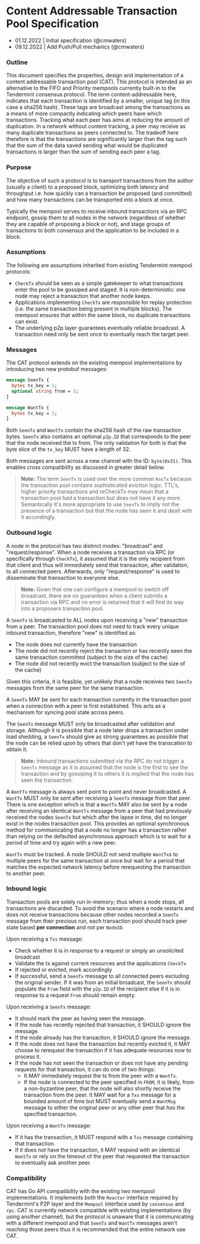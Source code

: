 # Content Addressable Transaction Pool Specification

- 01.12.2022 | Initial specification (@cmwaters)
- 09.12.2022 | Add Push/Pull mechanics (@cmwaters)

### Outline

This document specifies the properties, design and implementation of a content addressable transaction pool (CAT). This protocol is intended as an alternative to the FIFO and Priority mempools currently built-in to the Tendermint consensus protocol. The term content-addressable here, indicates that each transaction is identified by a smaller, unique tag (in this case a sha256 hash). These tags are broadcast among the transactions as a means of more compactly indicating which peers have which transactions. Tracking what each peer has aims at reducing the amount of duplication. In a network without content tracking, a peer may receive as many duplicate transactions as peers connected to. The tradeoff here therefore is that the transactions are significantly larger than the tag such that the sum of the data saved sending what would be duplicated transactions is larger than the sum of sending each peer a tag.

### Purpose

The objective of such a protocol is to transport transactions from the author (usually a client) to a proposed block, optimizing both latency and throughput i.e. how quickly can a transaction be proposed (and committed) and how many transactions can be transported into a block at once.

Typically the mempool serves to receive inbound transactions via an RPC endpoint, gossip them to all nodes in the network (regardless of whether they are capable of proposing a block or not), and stage groups of transactions to both consensus and the application to be included in a block.

### Assumptions

The following are assumptions inherited from existing Tendermint mempool protocols:

- `CheckTx` should be seen as a simple gatekeeper to what transactions enter the pool to be gossiped and staged. It is non-deterministic: one node may reject a transaction that another node keeps.
- Applications implementing `CheckTx` are responsible for replay protection (i.e. the same transaction being present in multiple blocks). The mempool ensures that within the same block, no duplicate transactions can exist.
- The underlying p2p layer guarantees eventually reliable broadcast. A transaction need only be sent once to eventually reach the target peer.

### Messages

The CAT protocol extends on the existing mempool implementations by introducing two new protobuf messages:

```protobuf
message SeenTx {
  bytes tx_key = 1;
  optional string from = 2;
}

message WantTx {
  bytes tx_key = 1;
}
```

Both `SeenTx` and `WantTx` contain the sha256 hash of the raw transaction bytes. `SeenTx` also contains an optional `p2p.ID` that corresponds to the peer that the node received the tx from. The only validation for both is that the byte slice of the `tx_key` MUST have a length of 32.

Both messages are sent across a new channel with the ID: `byte(0x31)`. This enables cross compatibility as discussed in greater detail below.

> **Note:**
> The term `SeenTx` is used over the more common `HasTx` because the transaction pool contains sophisticated eviction logic. TTL's, higher priority transactions and reCheckTx may mean that a transaction pool *had* a transaction but does not have it any more. Semantically it's more appropriate to use `SeenTx` to imply not the presence of a transaction but that the node has seen it and dealt with it accordingly.

### Outbound logic

A node in the protocol has two distinct modes: "broadcast" and "request/response". When a node receives a transaction via RPC (or specifically through `CheckTx`), it assumed that it is the only recipient from that client and thus will immediately send that transaction, after validation, to all connected peers. Afterwards, only "request/response" is used to disseminate that transaction to everyone else.

> **Note:**
> Given that one can configure a mempool to switch off broadcast, there are no guarantees when a client submits a transaction via RPC and no error is returned that it will find its way into a proposers transaction pool.

A `SeenTx` is broadcasted to ALL nodes upon receiving a "new" transaction from a peer. The transaction pool does not need to track every unique inbound transaction, therefore "new" is identified as:

- The node does not currently have the transaction
- The node did not recently reject the transacton or has recently seen the same transaction committed (subject to the size of the cache)
- The node did not recently evict the transaction (subject to the size of the cache)

Given this criteria, it is feasible, yet unlikely that a node receives two `SeenTx` messages from the same peer for the same transaction.

A `SeenTx` MAY be sent for each transaction currently in the transaction pool when a connection with a peer is first established. This acts as a mechanism for syncing pool state across peers.

The `SeenTx` message MUST only be broadcasted after validation and storage. Although it is possible that a node later drops a transaction under load shedding, a `SeenTx` should give as strong guarantees as possible that the node can be relied upon by others that don't yet have the transcation to obtain it.

> **Note:**
> Inbound transactions submitted via the RPC do not trigger a `SeenTx` message as it is assumed that the node is the first to see the transaction and by gossiping it to others it is implied that the node has seen the transaction.

A `WantTx` message is always sent point to point and never broadcasted. A `WantTx` MUST only be sent after receiving a `SeenTx` message from that peer. There is one exception which is that a `WantTx` MAY also be sent by a node after receiving an identical `WantTx` message from a peer that had previously received the nodes `SeenTx` but which after the lapse in time, did no longer exist in the nodes transaction pool. This provides an optional synchronous method for communicating that a node no longer has a transaction rather than relying on the defaulted asynchronous approach which is to wait for a period of time and try again with a new peer.

`WantTx` must be tracked. A node SHOULD not send multiple `WantTx`s to multiple peers for the same transaction at once but wait for a period that matches the expected network latency before rerequesting the transaction to another peer.

### Inbound logic

Transaction pools are solely run in-memory; thus when a node stops, all transactions are discarded. To avoid the scenario where a node restarts and does not receive transactions because other nodes recorded a `SeenTx` message from their previous run, each transaction pool should track peer state based **per connection** and not per `NodeID`.

Upon receiving a `Txs` message:

- Check whether it is in response to a request or simply an unsolicited broadcast
- Validate the tx against current resources and the applications `CheckTx`
- If rejected or evicted, mark accordingly
- If successful, send a `SeenTx` message to all connected peers excluding the original sender. If it was from an initial broadcast, the `SeenTx` should populate the `From` field with the `p2p.ID` of the recipient else if it is in response to a request `From` should remain empty.

Upon receiving a `SeenTx` message:

- It should mark the peer as having seen the message.
- If the node has recently rejected that transaction, it SHOULD ignore the message.
- If the node already has the transaction, it SHOULD ignore the message.
- If the node does not have the transaction but recently evicted it, it MAY choose to rerequest the transaction if it has adequate resources now to process it.
- If the node has not seen the transaction or does not have any pending requests for that transaction, it can do one of two things:
    - It MAY immediately request the tx from the peer with a `WantTx`.
    - If the node is connected to the peer specified in `FROM`, it is likely, from a non-byzantine peer, that the node will also shortly receive the transaction from the peer. It MAY wait for a `Txs` message for a bounded amount of time but MUST eventually send a `WantMsg` message to either the original peer or any other peer that *has* the specified transaction.

Upon receiving a `WantTx` message:

- If it has the transaction, it MUST respond with a `Txs` message containing that transaction.
- If it does not have the transaction, it MAY respond with an identical `WantTx` or rely on the timeout of the peer that requested the transaction to eventually ask another peer.

### Compatibility

CAT has Go API compatibility with the existing two mempool implementations. It implements both the `Reactor` interface required by Tendermint's P2P layer and the `Mempool` interface used by `consensus` and `rpc`. CAT is currently network compatible with existing implementations (by using another channel), but the protocol is unaware that it is communicating with a different mempool and that `SeenTx` and `WantTx` messages aren't reaching those peers thus it is recommended that the entire network use CAT.

